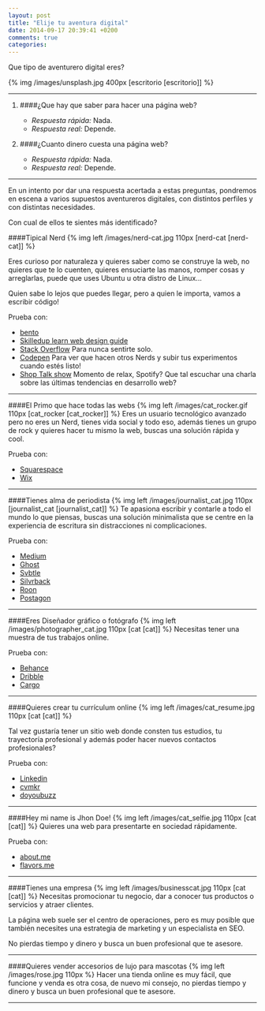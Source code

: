 ```yaml
---
layout: post
title: "Elije tu aventura digital"
date: 2014-09-17 20:39:41 +0200
comments: true
categories: 
---
```



Que tipo de aventurero digital eres?

<!--more-->


{% img /images/unsplash.jpg 400px [escritorio [escritorio]] %}

<hr>

1. ####¿Que hay que saber para hacer una página web?
	+ *Respuesta rápida:* Nada.
	+ *Respuesta real:* Depende.

1. ####¿Cuanto dinero cuesta una página web?
	+ *Respuesta rápida:* Nada.
	+ *Respuesta real:* Depende.

<hr>

En un intento por dar una respuesta acertada a estas preguntas, pondremos en escena a varios supuestos aventureros digitales, con distintos perfiles y con distintas necesidades.

Con cual de ellos te sientes más identificado?


####Tipical Nerd
{% img left /images/nerd-cat.jpg 110px [nerd-cat [nerd-cat]] %}

Eres curioso por naturaleza y quieres saber como se construye la web, no quieres que te lo cuenten, quieres ensuciarte las manos, romper cosas y arreglarlas, puede que uses Ubuntu u otra distro de Linux...

Quien sabe lo lejos que puedes llegar, pero a quien le importa, vamos a escribir código!

<div class="clearfix"></div>

Prueba con:
 
 + [bento](https://www.bento.io/)
 + [Skilledup learn web design guide](http://www.skilledup.com/learn-web-design-guide/)
 + [Stack Overflow](http://stackoverflow.com/) Para nunca sentirte solo.
 + [Codepen](http://codepen.io/) Para ver que hacen otros Nerds y subir tus experimentos cuando estés listo!
 + [Shop Talk show](http://shoptalkshow.com/) Momento de relax, Spotify? Que tal escuchar una charla sobre las últimas tendencias en desarrollo web?
 	
 <hr>
 
####El Primo que hace todas las webs
{% img left /images/cat_rocker.gif 110px [cat_rocker [cat_rocker]] %}
Eres un usuario tecnológico avanzado pero no eres un Nerd, tienes vida social y todo eso, además tienes un grupo de rock y quieres hacer tu mismo la web, buscas una solución rápida y cool.

<div class="clearfix"></div>


Prueba con:

+ [Squarespace](http://www.squarespace.com/)
+ [Wix](http://es.wix.com/)


	
<hr>

####Tienes alma de periodista
{% img left /images/journalist_cat.jpg 110px [journalist_cat [journalist_cat]] %}
Te apasiona escribir y contarle a todo el mundo lo que piensas, buscas una solución minimalista que se centre en la experiencia de escritura sin distracciones ni complicaciones.

<div class="clearfix"></div>

Prueba con:

+ [Medium](https://medium.com/)
+ [Ghost](https://ghost.org/)
+ [Svbtle](https://svbtle.com/)
+ [Silvrback](https://www.silvrback.com/)
+ [Roon](https://roon.io/)
+ [Postagon](http://www.postagon.com/)

<hr>

####Eres Diseñador gráfico o fotógrafo
{% img left /images/photographer_cat.jpg 110px [cat [cat]] %}
 Necesitas tener una muestra de tus trabajos online.

<div class="clearfix"></div>

Prueba con:

+ [Behance](https://www.behance.net/)
+ [Dribble](https://dribbble.com/)
+ [Cargo](http://cargocollective.com/)

<hr>

####Quieres crear tu currículum online
{% img left /images/cat_resume.jpg 110px [cat [cat]] %}

 Tal vez gustaría tener un sitio web donde consten tus estudios, tu trayectoría profesional y además poder hacer nuevos contactos profesionales?

<div class="clearfix"></div>

Prueba con:

+ [Linkedin](https://es.linkedin.com/)
+ [cvmkr](http://cvmkr.com/)
+ [doyoubuzz](http://www.doyoubuzz.com/us/)

<hr>

####Hey mi name is Jhon Doe!
{% img left /images/cat_selfie.jpg 110px [cat [cat]] %}
Quieres una web para presentarte en sociedad rápidamente.

<div class="clearfix"></div>

Prueba con:

+ [about.me](https://about.me/)
+ [flavors.me](http://es.flavors.me/)

<hr>

####Tienes una empresa
{% img left /images/businesscat.jpg 110px [cat [cat]] %}
Necesitas promocionar tu negocio, dar a conocer tus productos o servicios y atraer clientes.

La página  web suele ser el centro de operaciones, pero es muy posible que también necesites una estrategia de marketing y un especialista en SEO.

No pierdas tiempo y dinero y busca un buen profesional que te asesore.

<hr>

####Quieres vender accesorios de lujo para mascotas
{% img left /images/rose.jpg 110px %}
Hacer una tienda online es muy fácil, que funcione y venda es otra cosa, de nuevo mi consejo, no pierdas tiempo y dinero y busca un buen profesional que te asesore.

<hr>








